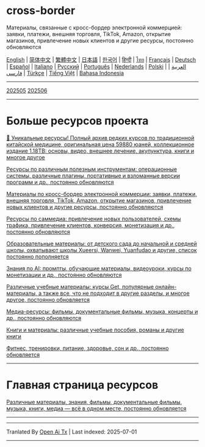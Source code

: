 # cross-border
Материалы, связанные с кросс-бордер электронной коммерцией: заявки, платежи, внешняя торговля, TikTok, Amazon, открытие магазинов, привлечение новых клиентов и другие ресурсы, постоянно обновляются

[English](https://openaitx.github.io/view.html?user=mswnlz&project=cross-border&lang=en) | [简体中文](https://openaitx.github.io/view.html?user=mswnlz&project=cross-border&lang=zh-CN) | [繁體中文](https://openaitx.github.io/view.html?user=mswnlz&project=cross-border&lang=zh-TW) | [日本語](https://openaitx.github.io/view.html?user=mswnlz&project=cross-border&lang=ja) | [한국어](https://openaitx.github.io/view.html?user=mswnlz&project=cross-border&lang=ko) | [हिन्दी](https://openaitx.github.io/view.html?user=mswnlz&project=cross-border&lang=hi) | [ไทย](https://openaitx.github.io/view.html?user=mswnlz&project=cross-border&lang=th) | [Français](https://openaitx.github.io/view.html?user=mswnlz&project=cross-border&lang=fr) | [Deutsch](https://openaitx.github.io/view.html?user=mswnlz&project=cross-border&lang=de) | [Español](https://openaitx.github.io/view.html?user=mswnlz&project=cross-border&lang=es) | [Italiano](https://openaitx.github.io/view.html?user=mswnlz&project=cross-border&lang=it) | [Русский](https://openaitx.github.io/view.html?user=mswnlz&project=cross-border&lang=ru) | [Português](https://openaitx.github.io/view.html?user=mswnlz&project=cross-border&lang=pt) | [Nederlands](https://openaitx.github.io/view.html?user=mswnlz&project=cross-border&lang=nl) | [Polski](https://openaitx.github.io/view.html?user=mswnlz&project=cross-border&lang=pl) | [العربية](https://openaitx.github.io/view.html?user=mswnlz&project=cross-border&lang=ar) | [فارسی](https://openaitx.github.io/view.html?user=mswnlz&project=cross-border&lang=fa) | [Türkçe](https://openaitx.github.io/view.html?user=mswnlz&project=cross-border&lang=tr) | [Tiếng Việt](https://openaitx.github.io/view.html?user=mswnlz&project=cross-border&lang=vi) | [Bahasa Indonesia](https://openaitx.github.io/view.html?user=mswnlz&project=cross-border&lang=id)

------------
[202505](https://raw.githubusercontent.com/mswnlz/cross-border/main/202505.md)
[202506](https://raw.githubusercontent.com/mswnlz/cross-border/main/202506.md)



---------------
# Больше ресурсов проекта

[🎁 Уникальные ресурсы! Полный архив редких курсов по традиционной китайской медицине, оригинальная цена 59880 юаней, коллекционное издание 1.18TB: основы, видео, внешнее лечение, акупунктура, книги и многое другое](https://github.com/mswnlz/chinese-traditional)

[Ресурсы по различным полезным инструментам: операционные системы, различные плагины, портативные и взломанные версии программ и др., постоянно обновляются](https://github.com/mswnlz/tools)

[Материалы по кросс-бордер электронной коммерции: заявки, платежи, внешняя торговля, TikTok, Amazon, открытие магазинов, привлечение новых клиентов и другие ресурсы, постоянно обновляются](https://github.com/mswnlz/cross-border)

[Ресурсы по саммедиа: привлечение новых пользователей, схемы трафика, привлечение клиентов, конверсия, монетизация и др., постоянно обновляются](https://github.com/mswnlz/self-media)

[Образовательные материалы: от детского сада до начальной и средней школы, охватывают школы Xueersi, Wanwei, Yuanfudao и другие, список постоянно пополняется](https://github.com/mswnlz/edu-knowlege)

[Знания по AI: промпты, обучающие материалы, видеоуроки, курсы по монетизации и др., постоянно обновляются](https://github.com/mswnlz/AIknowledge)

[Различные учебные материалы: курсы Get, популярные онлайн-материалы, а также все, что не подходит в другие разделы, и многое другое, постоянно обновляется](https://github.com/mswnlz/curriculum)

[Медиа-ресурсы: фильмы, документальные фильмы, музыка, концерты и др., постоянно обновляются](https://github.com/mswnlz/movies)

[Книги и материалы: различные учебные пособия, романы и другие книги](https://github.com/mswnlz/book)

[Фитнес, тренировки, питание, здоровье, сон и др., постоянно обновляется](https://github.com/mswnlz/healthy)



---------------

# Главная страница ресурсов
[Различные материалы, знания, фильмы, документальные фильмы, музыка, книги, медиа — всё в одном месте, постоянно обновляется](https://github.com/mswnlz)

---------------

---

Tranlated By [Open Ai Tx](https://github.com/OpenAiTx/OpenAiTx) | Last indexed: 2025-07-01

---